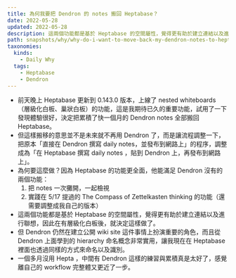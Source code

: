 ```yaml
---
title: 為何我要把 Dendron 的 notes 搬回 Heptabase？
date: 2022-05-28
updated: 2022-05-28
description: 這兩個功能都是基於 Heptabase 的空間屬性，覺得更有助於建立連結以及進行聯想，因此在有層級化白板後，就決定這樣做了。
path: snapshots/why/why-do-i-want-to-move-back-my-dendron-notes-to-heptabase
taxonomies:
  kinds: 
    - Daily Why
  tags: 
    - Heptabase
    - Dendron
---
```


* 前天晚上 Heptabase 更新到 0.143.0 版本，上線了 nested whiteboards （層級化白板、巢狀白板）的功能，這是我期待已久的重要功能，試用了一下發現體驗很好，決定把累積了快一個月的 Dendron notes 全部搬回 Heptabase。
* 但這樣搬移的意思並不是未來就不再用 Dendron 了，而是讓流程調整一下，把原本「直接在 Dendron 撰寫 daily notes，並發布到網路上」的程序，調整成為「在 Heptabase 撰寫 daily notes ，貼到 Dendron 上，再發布到網路上」。
* 為何要這麼做？因為 Heptabase 的功能更全面，他能滿足 Dendron 沒有的兩個功能：
  1. 把 notes 一次攤開，一起檢視
  2. 實踐在 5/17 提過的 The Compass of Zettelkasten thinking 的功能（還需要調整成我自己的版本）
* 這兩個功能都是基於 Heptabase 的空間屬性，覺得更有助於建立連結以及進行聯想，因此在有層級化白板後，就決定這樣做了。
* 但 Dendron 仍然在建立公開 wiki site 這件事情上扮演重要的角色，而且從 Dendron 上面學到的 hierarchy 命名概念非常實用，讓我現在在 Heptabase 裡面也透過同樣的方式來命名以及識別。
* 一個多月沒用 Hepta ，中間有 Dendron 這樣的練習與累積真是太好了，感覺離自己的 workflow 完整體又更近了一步。